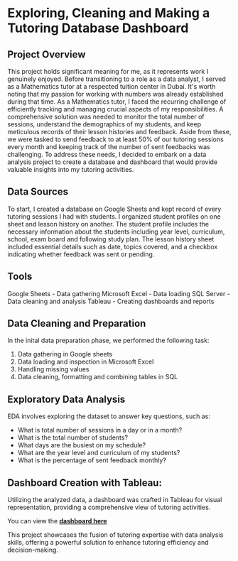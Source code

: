 # Exploring, Cleaning and Making a Tutoring Database Dashboard
  ## Project Overview
 
  This project holds significant meaning for me, as it represents work I genuinely enjoyed. Before transitioning to a role as a data analyst, I served as a Mathematics tutor at a respected tuition center in Dubai. It's worth noting that my passion for working with numbers was already established during that time. As a Mathematics tutor, I faced the recurring challenge of efficiently tracking and managing crucial aspects of my responsibilities. A comprehensive solution was needed to monitor the total number of sessions, understand the demographics of my students, and keep meticulous records of their lesson histories and feedback. Aside from these, we were tasked to send feedback to at least 50% of our tutoring sessions every month and keeping track of the number of sent feedbacks was challenging.  To address these needs, I decided to embark on a data analysis project to create a database and dashboard that would provide valuable insights into my tutoring activities.

 ## Data Sources

 To start, I created a database on Google Sheets and kept record of every tutoring sessions I had with students. I organized student profiles on one sheet and lesson history on another. The student profile includes the necessary information about the students including year level, curriculum, school, exam board and following study plan. The lesson history sheet included essential details such as date, topics covered, and a checkbox indicating whether feedback was sent or pending.
 
## Tools

  Google Sheets - Data gathering
  Microsoft Excel - Data loading
  SQL Server - Data cleaning and analysis
  Tableau - Creating dashboards and reports

## Data Cleaning and Preparation
  In the inital data preparation phase, we performed the following task:
  1. Data gathering in Google sheets
  2. Data loading and inspection in Microsoft Excel
  3. Handling missing values
  4. Data cleaning, formatting and combining tables in SQL

## Exploratory Data Analysis
EDA involves exploring the dataset to answer key questions, such as:
  - What is total number of sessions in a day or in a month?
  - What is the total number of students?
  - What days are the busiest on my schedule?
  - What are the year level and curriculum of my students?
  - What is the percentage of sent feedback monthly?

## Dashboard Creation with Tableau: 
Utilizing the analyzed data, a dashboard was crafted in Tableau for visual representation, providing a comprehensive view of tutoring activities.

You can view the [**dashboard here**](https://public.tableau.com/views/StudentDatabaseonEdit1/Dashboard2?:language=en-US&publish=yes&:sid=&:display_count=n&:origin=viz_share_link)

This project showcases the fusion of tutoring expertise with data analysis skills, offering a powerful solution to enhance tutoring efficiency and decision-making.


